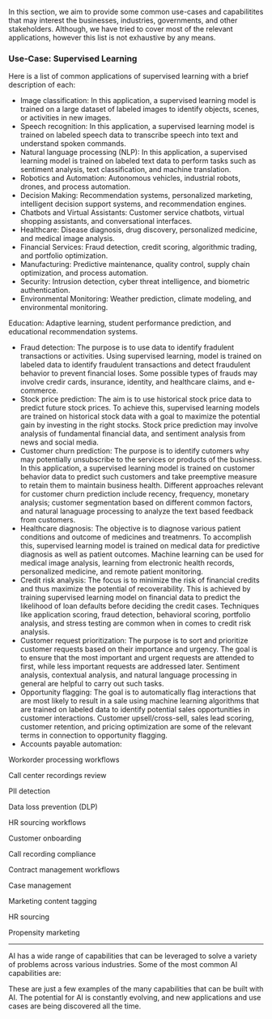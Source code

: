 In this section, we aim to provide some common use-cases and capabilitites that may interest the businesses, industries, governments, and other stakeholders. Although, we have tried to cover most of the relevant applications, however this list is not exhaustive by any means.

### Use-Case: Supervised Learning

Here is a list of common applications of supervised learning with a brief description of each:
- Image classification: In this application, a supervised learning model is trained on a large dataset of labeled images to identify objects, scenes, or activities in new images.
- Speech recognition: In this application, a supervised learning model is trained on labeled speech data to transcribe speech into text and understand spoken commands.
- Natural language processing (NLP): In this application, a supervised learning model is trained on labeled text data to perform tasks such as sentiment analysis, text classification, and machine translation.
- Robotics and Automation: Autonomous vehicles, industrial robots, drones, and process automation.
- Decision Making: Recommendation systems, personalized marketing, intelligent decision support systems, and recommendation engines.
- Chatbots and Virtual Assistants: Customer service chatbots, virtual shopping assistants, and conversational interfaces.
- Healthcare: Disease diagnosis, drug discovery, personalized medicine, and medical image analysis.
- Financial Services: Fraud detection, credit scoring, algorithmic trading, and portfolio optimization.
- Manufacturing: Predictive maintenance, quality control, supply chain optimization, and process automation.
- Security: Intrusion detection, cyber threat intelligence, and biometric authentication.
- Environmental Monitoring: Weather prediction, climate modeling, and environmental monitoring.

Education: Adaptive learning, student performance prediction, and educational recommendation systems.
- Fraud detection: The purpose is to use data to identify fradulent transactions or activities. Using supervised learning, model is trained on labeled data to identify fraudulent transactions and detect fraudulent behavior to prevent financial loses. Some possible types of frauds may involve credir cards, insurance, identity, and healthcare claims, and e-commerce.
- Stock price prediction: The aim is to use historical stock price data to predict future stock prices. To achieve this, supervised learning models are trained on historical stock data with a goal to maximize the potential gain by investing in the right stocks. Stock price prediction may involve analysis of fundamental financial data, and sentiment analysis from news and social media.
- Customer churn prediction: The purpose is to identify cutomers why may potentially unsubscribe to the services or products of the business. In this application, a supervised learning model is trained on customer behavior data to predict such customers and take preemptive measure to retain them to maintain business health. Different approaches relevant for customer churn prediction include recency, frequency, monetary analysis; customer segmentation based on different common factors, and natural lanaguage processing to analyze the text based feedback from customers.
- Healthcare diagnosis: The objective is to diagnose various patient conditions and outcome of medicines and treatmenrs. To accomplish this, supervised learning model is trained on medical data for predictive diagnosis as well as patient outcomes. Machine learning can be used for medical image analysis, learning from electronic health records, personalized medicine, and remote patient monitoring.
- Credit risk analysis: The focus is to minimize the risk of financial credits and thus maximize the potential of recoverability. This is achieved by training supervised learning model on financial data to predict the likelihood of loan defaults before deciding the credit cases. Techniques like application scoring, fraud detection, behavioral scoring, portfolio analysis, and stress testing are common when in comes to credit risk analysis.
- Customer request prioritization: The purpose is to sort and prioritize customer requests based on their importance and urgency. The goal is to ensure that the most important and urgent requests are attended to first, while less important requests are addressed later. Sentiment analysis, contextual analysis, and natural language processing in general are helpful to carry out such tasks. 
- Opportunity flagging: The goal is to automatically flag interactions that are most likely to result in a sale using machine learning algorithms that are trained on labeled data to identify potential sales opportunities in customer interactions. Customer upsell/cross-sell, sales lead scoring, customer retention, and pricing optimization are some of the relevant terms in connection to opportunity flagging.
- Accounts payable automation:

Workorder processing workflows

Call center recordings review

PII detection

Data loss prevention (DLP)

HR sourcing workflows

Customer onboarding

Call recording compliance

Contract management workflows

Case management


Marketing content tagging

HR sourcing

Propensity marketing



--------------------------------------------------------------------------------
AI has a wide range of capabilities that can be leveraged to solve a variety of problems across various industries. Some of the most common AI capabilities are:




These are just a few examples of the many capabilities that can be built with AI. The potential for AI is constantly evolving, and new applications and use cases are being discovered all the time.



